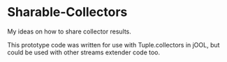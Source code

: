 # Sharable-Collectors
My ideas on how to share collector results.

This prototype code was written for use with Tuple.collectors in jOOL, but could be used with other streams extender code too.
